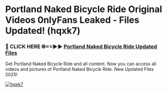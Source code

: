 # Portland Naked Bicycle Ride Original Videos 0nlyFans Leaked - Files Updated! (hqxk7)

<h3>🔴 CLICK HERE 🌐==►► <a href="https://tinyurl.com/yckcrads" rel="nofollow">Portland Naked Bicycle Ride Updated Files</a></h3>

Get Portland Naked Bicycle Ride and all content. Now you can access all videos and pictures of Portland Naked Bicycle Ride. New Updated Files 2025!

[![hqxk7](https://i.imgur.com/hpKpOFt.gif)](https://tinyurl.com/yckcrads)

